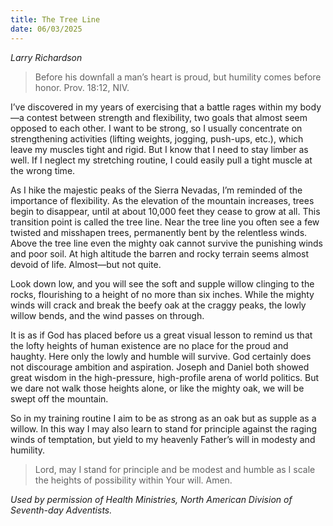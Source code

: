 ```yaml
---
title: The Tree Line
date: 06/03/2025
---
```


_Larry Richardson_

> <p></p>
> Before his downfall a man’s heart is proud, but humility comes before honor. Prov. 18:12, NIV.

I’ve discovered in my years of exercising that a battle rages within my body—a contest between strength and flexibility, two goals that almost seem opposed to each other. I want to be strong, so I usually concentrate on strengthening activities (lifting weights, jogging, push-ups, etc.), which leave my muscles tight and rigid. But I know that I need to stay limber as well. If I neglect my stretching routine, I could easily pull a tight muscle at the wrong time.

As I hike the majestic peaks of the Sierra Nevadas, I’m reminded of the importance of flexibility. As the elevation of the mountain increases, trees begin to disappear, until at about 10,000 feet they cease to grow at all. This transition point is called the tree line. Near the tree line you often see a few twisted and misshapen trees, permanently bent by the relentless winds. Above the tree line even the mighty oak cannot survive the punishing winds and poor soil. At high altitude the barren and rocky terrain seems almost devoid of life. Almost—but not quite.

Look down low, and you will see the soft and supple willow clinging to the rocks, flourishing to a height of no more than six inches. While the mighty winds will crack and break the beefy oak at the craggy peaks, the lowly willow bends, and the wind passes on through.

It is as if God has placed before us a great visual lesson to remind us that the lofty heights of human existence are no place for the proud and haughty. Here only the lowly and humble will survive. God certainly does not discourage ambition and aspiration. Joseph and Daniel both showed great wisdom in the high-pressure, high-profile arena of world politics. But we dare not walk those heights alone, or like the mighty oak, we will be swept off the mountain.

So in my training routine I aim to be as strong as an oak but as supple as a willow. In this way I may also learn to stand for principle against the raging winds of temptation, but yield to my heavenly Father’s will in modesty and humility.

> <callout></callout>
> Lord, may I stand for principle and be modest and humble as I scale the heights of possibility within Your will. Amen.

_Used by permission of Health Ministries, North American Division of Seventh-day Adventists._